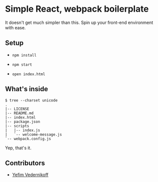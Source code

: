 Simple React, webpack boilerplate
====================================

It doesn't get much simpler than this. Spin up your front-end environment with ease.

## Setup

* `npm install`

* `npm start`

* `open index.html`

## What's inside

````
$ tree --charset unicode
.
|-- LICENSE
|-- README.md
|-- index.html
|-- package.json
|-- scripts
|   |-- index.js
|   `-- welcome-message.js
`-- webpack.config.js
````

Yep, that's it.

## Contributors

* [Yefim Vedernikoff](https://twitter.com/yefim)
